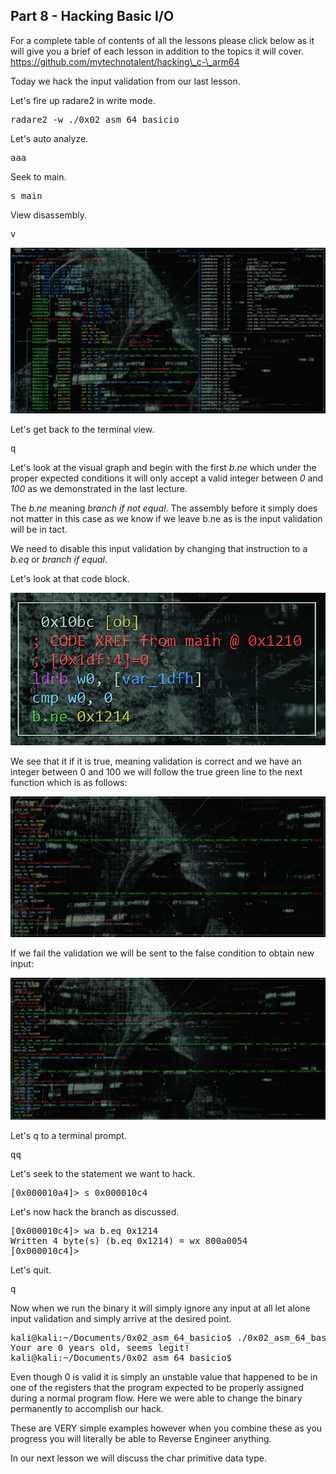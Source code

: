 ## Part 8 - Hacking Basic I/O

For a complete table of contents of all the lessons please click below as it will give you a brief of each lesson in addition to the topics it will cover. https://github.com/mytechnotalent/hacking\_c-\_arm64

Today we hack the input validation from our last lesson.

Let's fire up radare2 in write mode.

<pre spellcheck="false">radare2 -w ./0x02_asm_64_basicio
</pre>

Let's auto analyze.

<pre spellcheck="false">aaa
</pre>

Seek to main.

<pre spellcheck="false">s main
</pre>

View disassembly.

<pre spellcheck="false">v
</pre>

<div class="slate-resizable-image-embed slate-image-embed__resize-bleed"><img src="/imgs/1607709949903.jpg"/></div>

Let's get back to the terminal view.

<pre spellcheck="false">q
</pre>

Let's look at the visual graph and begin with the first _b.ne_ which under the proper expected conditions it will only accept a valid integer between _0_ and _100_ as we demonstrated in the last lecture.

The _b.ne_ meaning _branch if not equal_. The assembly before it simply does not matter in this case as we know if we leave b.ne as is the input validation will be in tact.

We need to disable this input validation by changing that instruction to a _b.eq_ or _branch if equal_.

Let's look at that code block.

<div class="slate-resizable-image-embed slate-image-embed__resize-middle"><img src="/imgs/1607710722312.jpg"/></div>

We see that it if it is true, meaning validation is correct and we have an integer between 0 and 100 we will follow the true green line to the next function which is as follows:

<div class="slate-resizable-image-embed slate-image-embed__resize-bleed"><img src="/imgs/1607710870812.jpg"/></div>

If we fail the validation we will be sent to the false condition to obtain new input:

<div class="slate-resizable-image-embed slate-image-embed--active slate-image-embed__resize-bleed"><img src="/imgs/1607710976917.jpg"/></div>

Let's q to a terminal prompt.

<pre spellcheck="false">qq
</pre>

Let's seek to the statement we want to hack.

<pre spellcheck="false">[0x000010a4]&gt; s 0x000010c4
</pre>

Let's now hack the branch as discussed.

<pre spellcheck="false">[0x000010c4]&gt; wa b.eq 0x1214
Written 4 byte(s) (b.eq 0x1214) = wx 800a0054
[0x000010c4]&gt;
</pre>

Let's quit.

<pre spellcheck="false">q
</pre>

Now when we run the binary it will simply ignore any input at all let alone input validation and simply arrive at the desired point.

<pre spellcheck="false">kali@kali:~/Documents/0x02_asm_64_basicio$ ./0x02_asm_64_basicio
Your are 0 years old, seems legit!
kali@kali:~/Documents/0x02_asm_64_basicio$
</pre>

Even though 0 is valid it is simply an unstable value that happened to be in one of the registers that the program expected to be properly assigned during a normal program flow. Here we were able to change the binary permanently to accomplish our hack.

These are VERY simple examples however when you combine these as you progress you will literally be able to Reverse Engineer anything.

In our next lesson we will discuss the char primitive data type.

  